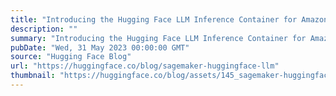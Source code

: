```yaml
---
title: "Introducing the Hugging Face LLM Inference Container for Amazon SageMaker"
description: ""
summary: "Introducing the Hugging Face LLM Inference Container for Amazon SageMaker This is an example on how ..."
pubDate: "Wed, 31 May 2023 00:00:00 GMT"
source: "Hugging Face Blog"
url: "https://huggingface.co/blog/sagemaker-huggingface-llm"
thumbnail: "https://huggingface.co/blog/assets/145_sagemaker-huggingface-llm/thumbnail.jpg"
---
```


